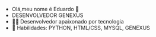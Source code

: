 - Olá,meu nome é Eduardo 👋
- DESENVOLVEDOR GENEXUS
- 👨‍💻 Desenvolvedor apaixonado por tecnologia
- 🔧 Habilidades: PYTHON, HTML/CSS, MYSQL, GENEXUS
  


